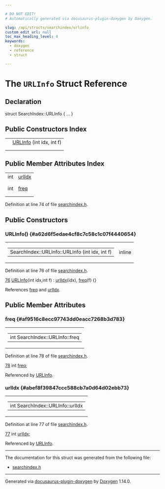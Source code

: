 ```yaml
---

# DO NOT EDIT!
# Automatically generated via docusaurus-plugin-doxygen by Doxygen.

slug: /api/structs/searchindex/urlinfo
custom_edit_url: null
toc_max_heading_level: 4
keywords:
  - doxygen
  - reference
  - struct

---
```


<div class="doxyPage">

# The `URLInfo` Struct Reference



## Declaration

<div class="doxyDeclaration">
struct SearchIndex::URLInfo { ... }
</div>

## Public Constructors Index

<table class="doxyMembersIndex">

<tr class="doxyMemberIndexItem">
<td class="doxyMemberIndexItemType" align="left" valign="top"></td>
<td class="doxyMemberIndexItemName" align="left" valign="top"><a href="#a62d6f5edae4cf8c7c58c1c07f4440654">URLInfo</a> (int idx, int f)</td>
</tr>
<tr class="doxyMemberIndexDescription">
<td class="doxyMemberIndexDescriptionLeft"></td>
<td class="doxyMemberIndexDescriptionRight">
</td>
</tr>
<tr class="doxyMemberIndexSeparator">
<td class="doxyMemberIndexSeparator" colspan="2"></td>
</tr>

</table>

## Public Member Attributes Index

<table class="doxyMembersIndex">

<tr class="doxyMemberIndexItem">
<td class="doxyMemberIndexItemType" align="left" valign="top">int</td>
<td class="doxyMemberIndexItemName" align="left" valign="top"><a href="#abef8f39847ccc588cb7a0d64d02ebb73">urlIdx</a></td>
</tr>
<tr class="doxyMemberIndexDescription">
<td class="doxyMemberIndexDescriptionLeft"></td>
<td class="doxyMemberIndexDescriptionRight">
</td>
</tr>
<tr class="doxyMemberIndexSeparator">
<td class="doxyMemberIndexSeparator" colspan="2"></td>
</tr>

<tr class="doxyMemberIndexItem">
<td class="doxyMemberIndexItemType" align="left" valign="top">int</td>
<td class="doxyMemberIndexItemName" align="left" valign="top"><a href="#af9516c8ecc97743dd0eacc7268b3d783">freq</a></td>
</tr>
<tr class="doxyMemberIndexDescription">
<td class="doxyMemberIndexDescriptionLeft"></td>
<td class="doxyMemberIndexDescriptionRight">
</td>
</tr>
<tr class="doxyMemberIndexSeparator">
<td class="doxyMemberIndexSeparator" colspan="2"></td>
</tr>

</table>


<p>Definition at line 74 of file <a href="/web-doxygen/docs/api/files/src/searchindex-h">searchindex.h</a>.</p>


<div class="doxySectionDef">

## Public Constructors

### URLInfo() {#a62d6f5edae4cf8c7c58c1c07f4440654}

<div class="doxyMemberItem">
<div class="doxyMemberProto">
<table class="doxyMemberLabels">
<tr class="doxyMemberLabels">
<td class="doxyMemberLabelsLeft">
<table class="doxyMemberName">
<tr>
<td class="doxyMemberName">SearchIndex::URLInfo::URLInfo (int idx, int f)</td>
</tr>
</table>
</td>
<td class="doxyMemberLabelsRight">
<span class="doxyMemberLabels">
<span class="doxyMemberLabel inline">inline</span>
</span>
</td>
</tr>
</table>
</div>
<div class="doxyMemberDoc">



<p>Definition at line 76 of file <a href="/web-doxygen/docs/api/files/src/searchindex-h">searchindex.h</a>.</p>


<div class="doxyProgramListing">

<div class="doxyCodeLine"><span class="doxyLineNumber"><a href="#a62d6f5edae4cf8c7c58c1c07f4440654">76</a></span><span class="doxyLineContent"><span class="doxyHighlight">      <a href="#a62d6f5edae4cf8c7c58c1c07f4440654">URLInfo</a>(</span><span class="doxyHighlightKeywordType">int</span><span class="doxyHighlight"> idx,</span><span class="doxyHighlightKeywordType">int</span><span class="doxyHighlight"> f) : <a href="#abef8f39847ccc588cb7a0d64d02ebb73">urlIdx</a>(idx), <a href="#af9516c8ecc97743dd0eacc7268b3d783">freq</a>(f) {}</span></span></div>

</div>


<p>References <a href="#af9516c8ecc97743dd0eacc7268b3d783">freq</a> and <a href="#abef8f39847ccc588cb7a0d64d02ebb73">urlIdx</a>.</p>

</div>
</div>

</div>

<div class="doxySectionDef">

## Public Member Attributes

### freq {#af9516c8ecc97743dd0eacc7268b3d783}

<div class="doxyMemberItem">
<div class="doxyMemberProto">
<table class="doxyMemberLabels">
<tr class="doxyMemberLabels">
<td class="doxyMemberLabelsLeft">
<table class="doxyMemberName">
<tr>
<td class="doxyMemberName">int SearchIndex::URLInfo::freq</td>
</tr>
</table>
</td>
</tr>
</table>
</div>
<div class="doxyMemberDoc">



<p>Definition at line 78 of file <a href="/web-doxygen/docs/api/files/src/searchindex-h">searchindex.h</a>.</p>


<div class="doxyProgramListing">

<div class="doxyCodeLine"><span class="doxyLineNumber"><a href="#af9516c8ecc97743dd0eacc7268b3d783">78</a></span><span class="doxyLineContent"><span class="doxyHighlight">      </span><span class="doxyHighlightKeywordType">int</span><span class="doxyHighlight"> <a href="#af9516c8ecc97743dd0eacc7268b3d783">freq</a>;</span></span></div>

</div>


<p>Referenced by <a href="#a62d6f5edae4cf8c7c58c1c07f4440654">URLInfo</a>.</p>

</div>
</div>

### urlIdx {#abef8f39847ccc588cb7a0d64d02ebb73}

<div class="doxyMemberItem">
<div class="doxyMemberProto">
<table class="doxyMemberLabels">
<tr class="doxyMemberLabels">
<td class="doxyMemberLabelsLeft">
<table class="doxyMemberName">
<tr>
<td class="doxyMemberName">int SearchIndex::URLInfo::urlIdx</td>
</tr>
</table>
</td>
</tr>
</table>
</div>
<div class="doxyMemberDoc">



<p>Definition at line 77 of file <a href="/web-doxygen/docs/api/files/src/searchindex-h">searchindex.h</a>.</p>


<div class="doxyProgramListing">

<div class="doxyCodeLine"><span class="doxyLineNumber"><a href="#abef8f39847ccc588cb7a0d64d02ebb73">77</a></span><span class="doxyLineContent"><span class="doxyHighlight">      </span><span class="doxyHighlightKeywordType">int</span><span class="doxyHighlight"> <a href="#abef8f39847ccc588cb7a0d64d02ebb73">urlIdx</a>;</span></span></div>

</div>


<p>Referenced by <a href="#a62d6f5edae4cf8c7c58c1c07f4440654">URLInfo</a>.</p>

</div>
</div>

</div>

<hr/>

The documentation for this struct was generated from the following file:

<ul>
<li><a href="/web-doxygen/docs/api/files/src/searchindex-h">searchindex.h</a></li>
</ul>

<hr/>

<p class="doxyGeneratedBy">Generated via <a href="https://github.com/xpack/docusaurus-plugin-doxygen">docusaurus-plugin-doxygen</a> by <a href="https://www.doxygen.nl">Doxygen</a> 1.14.0.</p>

</div>

